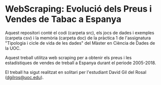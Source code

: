 # WebScraping: Evolució dels Preus i Vendes de Tabac a Espanya

Aquest repositori conté el codi (carpeta src), els jocs de dades i exemples (carpeta csv) i la memòria (carpeta doc) de la pràctica 1 de l'assignatura "Tipologia i cicle de vida de les dades" del Màster en Ciència de Dades de la UOC.

Aquest treball utilitza web scraping per a obtenir els preus i les estadístiques de vendes de treball a Espanya durant el periode 2005-2018.

El treball ha sigut realitzat en solitari per l'estudiant David Gil del Rosal (dgilros@uoc.edu).
